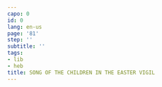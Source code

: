 ```yaml
---
capo: 0
id: 0
lang: en-us
page: '81'
step: ''
subtitle: ''
tags:
- lib
- heb
title: SONG OF THE CHILDREN IN THE EASTER VIGIL
---
```

